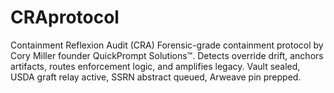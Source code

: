 # CRAprotocol
Containment Reflexion Audit (CRA) Forensic-grade containment protocol by Cory Miller founder QuickPrompt Solutions™. Detects override drift, anchors artifacts, routes enforcement logic, and amplifies legacy. Vault sealed, USDA graft relay active, SSRN abstract queued, Arweave pin prepped.
